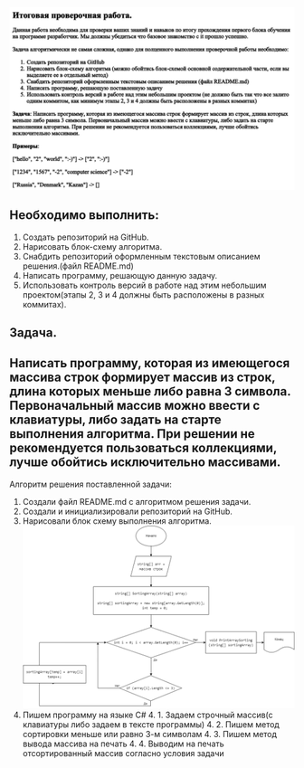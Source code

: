 ![Файл задания](https://github.com/kurakin93/test/blob/master/test.png)

## Необходимо выполнить:
1. Создать репозиторий на GitHub.
2. Нарисовать блок-схему алгоритма.
3. Снабдить репозиторий оформленным текстовым описанием решения.(файл README.md)
4. Написать программу, решающую данную задачу.
5. Использовать контроль версий в работе над этим небольшим проектом(этапы 2, 3 и 4 должны быть расположены в разных коммитах).

## Задача. 
## Написать программу, которая из имеющегося массива строк формирует массив из строк, длина которых меньше либо равна 3 символа. Первоначальный массив можно ввести с клавиатуры, либо задать на старте выполнения алгоритма. При решении не рекомендуется пользоваться коллекциями, лучше обойтись исключительно массивами.

Алгоритм решения поставленной задачи:

1. Создали файл README.md с алгоритмом решения задачи.
2. Создали и инициализировали репозиторий на GitHub.
3. Нарисовали блок схему выполнения алгоритма.
   ![Блок схема алгоритма](https://github.com/kurakin93/test/blob/master/123.png)
4. Пишем программу на языке С#
    4. 1. Задаем строчный массив(с клавиатуры либо задаем в тексте программы)
    4. 2. Пишем метод сортировки меньше или равно 3-м символам
    4. 3. Пишем метод вывода массива на печать
    4. 4. Выводим на печать отсортированный массив согласно условия задачи
